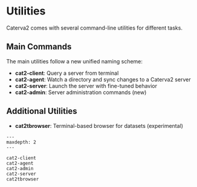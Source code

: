 # Utilities

Caterva2 comes with several command-line utilities for different tasks.

## Main Commands

The main utilities follow a new unified naming scheme:

- **cat2-client**: Query a server from terminal
- **cat2-agent**: Watch a directory and sync changes to a Caterva2 server
- **cat2-server**: Launch the server with fine-tuned behavior
- **cat2-admin**: Server administration commands (new)

## Additional Utilities

- **cat2tbrowser**: Terminal-based browser for datasets (experimental)

```{toctree}
---
maxdepth: 2
---

cat2-client
cat2-agent
cat2-admin
cat2-server
cat2tbrowser
```
